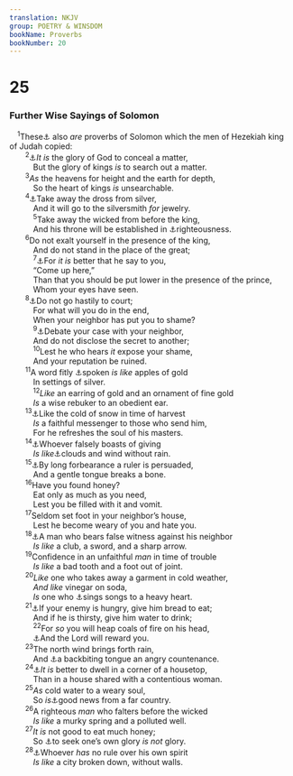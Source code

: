 ```yaml
---
translation: NKJV
group: POETRY & WINSDOM
bookName: Proverbs 
bookNumber: 20
---
```


<div class="title"><h1>25</h1><h3>Further Wise Sayings of Solomon</h3></div>
<span class="verse ch_25_1"> <sup>1</sup>These<a data-toggle="tooltip" data-placement="bottom" title="1 Kin. 4:32">⚓</a> also <i>are</i> proverbs of Solomon which the men of Hezekiah king of Judah copied:<br/></span>
<span class="verse ch_25_2">  <sup>2</sup><a data-toggle="tooltip" data-placement="bottom" title="Deut. 29:29; Rom. 11:33">⚓</a><i>It</i> <i>is</i> the glory of God to conceal a matter,<br/>   But the glory of kings <i>is</i> to search out a matter.<br/></span>
<span class="verse ch_25_3">  <sup>3</sup><i>As</i> the heavens for height and the earth for depth,<br/>   So the heart of kings <i>is</i> unsearchable.<br/></span>
<span class="verse ch_25_4">  <sup>4</sup><a data-toggle="tooltip" data-placement="bottom" title="2 Tim. 2:21">⚓</a>Take away the dross from silver,<br/>   And it will go to the silversmith <i>for</i> jewelry.<br/></span>
<span class="verse ch_25_5">   <sup>5</sup>Take away the wicked from before the king,<br/>   And his throne will be established in <a data-toggle="tooltip" data-placement="bottom" title="Prov. 16:12; 20:8">⚓</a>righteousness.<br/></span>
<span class="verse ch_25_6">  <sup>6</sup>Do not exalt yourself in the presence of the king,<br/>   And do not stand in the place of the great;<br/></span>
<span class="verse ch_25_7">   <sup>7</sup><a data-toggle="tooltip" data-placement="bottom" title="Luke 14:7–11">⚓</a>For <i>it</i> <i>is</i> better that he say to you,<br/>   “Come up here,”<br/>   Than that you should be put lower in the presence of the prince,<br/>   Whom your eyes have seen.<br/></span>
<span class="verse ch_25_8">  <sup>8</sup><a data-toggle="tooltip" data-placement="bottom" title="Prov. 17:14; Matt. 5:25">⚓</a>Do not go hastily to court;<br/>   For what will you do in the end,<br/>   When your neighbor has put you to shame?<br/></span>
<span class="verse ch_25_9">   <sup>9</sup><a data-toggle="tooltip" data-placement="bottom" title="(Matt. 18:15)">⚓</a>Debate your case with your neighbor,<br/>   And do not disclose the secret to another;<br/></span>
<span class="verse ch_25_10">   <sup>10</sup>Lest he who hears <i>it</i> expose your shame,<br/>   And your reputation be ruined.<br/></span>
<span class="verse ch_25_11">  <sup>11</sup>A word fitly <a data-toggle="tooltip" data-placement="bottom" title="Prov. 15:23; Is. 50:4">⚓</a>spoken <i>is</i> <i>like</i> apples of gold<br/>   In settings of silver.<br/></span>
<span class="verse ch_25_12">   <sup>12</sup><i>Like</i> an earring of gold and an ornament of fine gold<br/>   <i>Is</i> a wise rebuker to an obedient ear.<br/></span>
<span class="verse ch_25_13">  <sup>13</sup><a data-toggle="tooltip" data-placement="bottom" title="Prov. 13:17">⚓</a>Like the cold of snow in time of harvest<br/>   <i>Is</i> a faithful messenger to those who send him,<br/>   For he refreshes the soul of his masters.<br/></span>
<span class="verse ch_25_14">  <sup>14</sup><a data-toggle="tooltip" data-placement="bottom" title="Prov. 20:6">⚓</a>Whoever falsely boasts of giving<br/>   <i>Is</i> <i>like</i><a data-toggle="tooltip" data-placement="bottom" title="Jude 12">⚓</a>clouds and wind without rain.<br/></span>
<span class="verse ch_25_15">  <sup>15</sup><a data-toggle="tooltip" data-placement="bottom" title="Prov. 15:1">⚓</a>By long forbearance a ruler is persuaded,<br/>   And a gentle tongue breaks a bone.<br/></span>
<span class="verse ch_25_16">  <sup>16</sup>Have you found honey?<br/>   Eat only as much as you need,<br/>   Lest you be filled with it and vomit.<br/></span>
<span class="verse ch_25_17">  <sup>17</sup>Seldom set foot in your neighbor’s house,<br/>   Lest he become weary of you and hate you.<br/></span>
<span class="verse ch_25_18">  <sup>18</sup><a data-toggle="tooltip" data-placement="bottom" title="Ps. 57:4; Prov. 12:18">⚓</a>A man who bears false witness against his neighbor<br/>   <i>Is</i> <i>like</i> a club, a sword, and a sharp arrow.<br/></span>
<span class="verse ch_25_19">  <sup>19</sup>Confidence in an unfaithful <i>man</i> in time of trouble<br/>   <i>Is</i> <i>like</i> a bad tooth and a foot out of joint.<br/></span>
<span class="verse ch_25_20">  <sup>20</sup><i>Like</i> one who takes away a garment in cold weather,<br/>   <i>And</i> <i>like</i> vinegar on soda,<br/>   <i>Is</i> one who <a data-toggle="tooltip" data-placement="bottom" title="Dan. 6:18">⚓</a>sings songs to a heavy heart.<br/></span>
<span class="verse ch_25_21">  <sup>21</sup><a data-toggle="tooltip" data-placement="bottom" title="Ex. 23:4, 5; 2 Kin. 6:22; 2 Chr. 28:15; Matt. 5:44; Rom. 12:20">⚓</a>If your enemy is hungry, give him bread to eat;<br/>   And if he is thirsty, give him water to drink;<br/></span>
<span class="verse ch_25_22">   <sup>22</sup>For <i>so</i> you will heap coals of fire on his head,<br/>   <a data-toggle="tooltip" data-placement="bottom" title="2 Sam. 16:12; (Matt. 6:4, 6)">⚓</a>And the Lord will reward you.<br/></span>
<span class="verse ch_25_23">  <sup>23</sup>The north wind brings forth rain,<br/>   And <a data-toggle="tooltip" data-placement="bottom" title="Ps. 101:5">⚓</a>a backbiting tongue an angry countenance.<br/></span>
<span class="verse ch_25_24">  <sup>24</sup><a data-toggle="tooltip" data-placement="bottom" title="Prov. 19:13">⚓</a><i>It</i> <i>is</i> better to dwell in a corner of a housetop,<br/>   Than in a house shared with a contentious woman.<br/></span>
<span class="verse ch_25_25">  <sup>25</sup><i>As</i> cold water to a weary soul,<br/>   So <i>is</i><a data-toggle="tooltip" data-placement="bottom" title="Prov. 15:30">⚓</a>good news from a far country.<br/></span>
<span class="verse ch_25_26">  <sup>26</sup>A righteous <i>man</i> who falters before the wicked<br/>   <i>Is</i> <i>like</i> a murky spring and a polluted well.<br/></span>
<span class="verse ch_25_27">  <sup>27</sup><i>It</i> <i>is</i> not good to eat much honey;<br/>   So <a data-toggle="tooltip" data-placement="bottom" title="Prov. 27:2; (Luke 14:11)">⚓</a>to seek one’s own glory <i>is</i> <i>not</i> glory.<br/></span>
<span class="verse ch_25_28">  <sup>28</sup><a data-toggle="tooltip" data-placement="bottom" title="Prov. 16:32">⚓</a>Whoever <i>has</i> no rule over his own spirit<br/>   <i>Is</i> <i>like</i> a city broken down, without walls.<br/></span>
